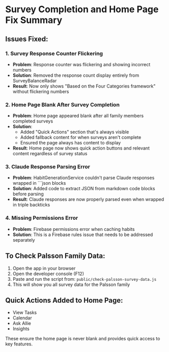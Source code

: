 # Survey Completion and Home Page Fix Summary

## Issues Fixed:

### 1. Survey Response Counter Flickering
- **Problem**: Response counter was flickering and showing incorrect numbers
- **Solution**: Removed the response count display entirely from SurveyBalanceRadar
- **Result**: Now only shows "Based on the Four Categories framework" without flickering numbers

### 2. Home Page Blank After Survey Completion
- **Problem**: Home page appeared blank after all family members completed surveys
- **Solution**: 
  - Added "Quick Actions" section that's always visible
  - Added fallback content for when surveys aren't complete
  - Ensured the page always has content to display
- **Result**: Home page now shows quick action buttons and relevant content regardless of survey status

### 3. Claude Response Parsing Error
- **Problem**: HabitGenerationService couldn't parse Claude responses wrapped in ```json blocks
- **Solution**: Added code to extract JSON from markdown code blocks before parsing
- **Result**: Claude responses are now properly parsed even when wrapped in triple backticks

### 4. Missing Permissions Error
- **Problem**: Firebase permissions error when caching habits
- **Solution**: This is a Firebase rules issue that needs to be addressed separately

## To Check Palsson Family Data:
1. Open the app in your browser
2. Open the developer console (F12)
3. Paste and run the script from: `public/check-palsson-survey-data.js`
4. This will show you all survey data for the Palsson family

## Quick Actions Added to Home Page:
- View Tasks
- Calendar
- Ask Allie
- Insights

These ensure the home page is never blank and provides quick access to key features.
